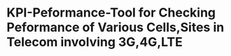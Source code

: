 # KPI-Peformance-Tool for Checking Peformance of Various Cells,Sites in Telecom involving 3G,4G,LTE

